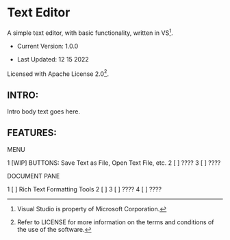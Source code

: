 # Text Editor
A simple text editor, with basic functionality, written in VS[^1].

- Current Version: 1.0.0

- Last Updated: 12 15 2022

Licensed with Apache License 2.0[^2].

## INTRO:

Intro body text goes here.

## FEATURES:

MENU

1 [WIP] BUTTONS: Save Text as File, Open Text File, etc.
2 [ ] ????
3 [ ] ????

DOCUMENT PANE

1 [ ] Rich Text Formatting Tools
2 [ ] 
3 [ ] ????
4 [ ] ????


[^1]: Visual Studio is property of Microsoft Corporation.

[^2]: Refer to LICENSE for more information on the terms and conditions of the use of the software.
